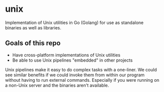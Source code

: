 unix
====

Implementation of Unix utilities in Go (Golang) for use as standalone binaries as well as libraries.

Goals of this repo
-----

- Have cross-platform implementations of Unix utilities
- Be able to use Unix pipelines "embedded" in other projects

Unix pipelines make it easy to do complex tasks with a one-liner. We could see similar benefits
if we could invoke them from within our program without having to run external commands. Especially
if you were running on a non-Unix server and the binaries aren't available.
